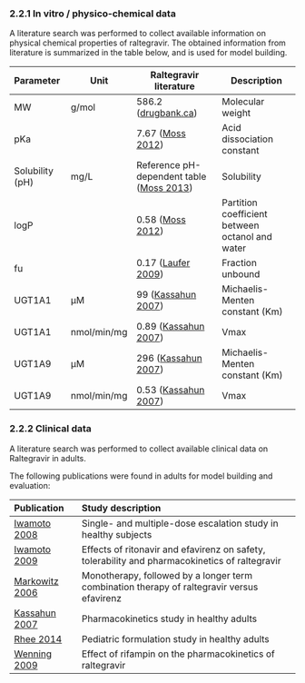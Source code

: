 ### 2.2.1	In vitro / physico-chemical data

A literature search was performed to collect available information on physical chemical properties of raltegravir. The obtained information from literature is summarized in the table below, and is used for model building.

| **Parameter**   | **Unit**    | **Raltegravir literature**                                   | **Description**                                 |
| :-------------- | ----------- | ------------------------------------------------------------ | ----------------------------------------------- |
| MW              | g/mol       | 586.2 ([drugbank.ca](./References.md))                       | Molecular weight                                |
| pKa             |             | 7.67 ([Moss 2012](./References.md))                          | Acid dissociation constant                      |
| Solubility (pH) | mg/L        | Reference pH-dependent table  ([Moss 2013](./References.md)) | Solubility                                      |
| logP            |             | 0.58 ([Moss 2012](./References.md))                          | Partition coefficient between octanol and water |
| fu              |             | 0.17 ([Laufer 2009](./References.md))                        | Fraction unbound                                |
| UGT1A1          | µM          | 99 ([Kassahun 2007](./References.md))                        | Michaelis-Menten constant (Km)                  |
| UGT1A1          | nmol/min/mg | 0.89 ([Kassahun 2007](./References.md))                      | Vmax                                            |
| UGT1A9          | µM          | 296 ([Kassahun 2007](./References.md))                       | Michaelis-Menten constant (Km)                  |
| UGT1A9          | nmol/min/mg | 0.53 ([Kassahun 2007](./References.md))                      | Vmax                                            |

### 2.2.2	Clinical data

A literature search was performed to collect available clinical data on Raltegravir in adults. 

The following publications were found in adults for model building and evaluation:

| Publication                       | Study description                                            |
| :-------------------------------- | :----------------------------------------------------------- |
| [Iwamoto 2008](./References.md)   | Single- and multiple-dose escalation study in healthy subjects |
| [Iwamoto 2009](./References.md)   | Effects of ritonavir and efavirenz on safety, tolerability and pharmacokinetics of raltegravir |
| [Markowitz 2006](./References.md) | Monotherapy, followed by a longer term combination therapy of raltegravir versus efavirenz |
| [Kassahun 2007](./References.md)  | Pharmacokinetics study in healthy adults                     |
| [Rhee 2014](./References.md)      | Pediatric formulation study in healthy adults                |
| [Wenning 2009](./References.md)   | Effect of rifampin on the pharmacokinetics of raltegravir    |

